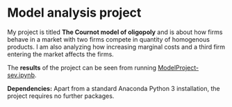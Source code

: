 # Model analysis project

My project is titled **The Cournot model of oligopoly** and is about how firms behave in a market with two firms compete in quantity of homogenous products. I am also analyzing how increasing marginal costs and a third firm entering the market affects the firms. 

The **results** of the project can be seen from running [ModelProject-sev.ipynb](ModelProject-sev.ipynb).

**Dependencies:** Apart from a standard Anaconda Python 3 installation, the project requires no further packages.
